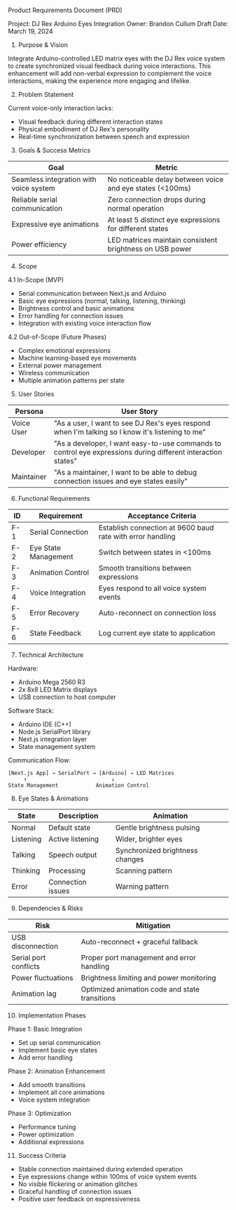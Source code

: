 Product Requirements Document (PRD)

Project: DJ Rex Arduino Eyes Integration
Owner: Brandon Cullum
Draft Date: March 19, 2024

1. Purpose & Vision

Integrate Arduino-controlled LED matrix eyes with the DJ Rex voice system to create synchronized visual feedback during voice interactions. This enhancement will add non-verbal expression to complement the voice interactions, making the experience more engaging and lifelike.

2. Problem Statement

Current voice-only interaction lacks:
- Visual feedback during different interaction states
- Physical embodiment of DJ Rex's personality
- Real-time synchronization between speech and expression

3. Goals & Success Metrics

Goal | Metric
-----|--------
Seamless integration with voice system | No noticeable delay between voice and eye states (<100ms)
Reliable serial communication | Zero connection drops during normal operation
Expressive eye animations | At least 5 distinct eye expressions for different states
Power efficiency | LED matrices maintain consistent brightness on USB power

4. Scope

4.1 In-Scope (MVP)
- Serial communication between Next.js and Arduino
- Basic eye expressions (normal, talking, listening, thinking)
- Brightness control and basic animations
- Error handling for connection issues
- Integration with existing voice interaction flow

4.2 Out-of-Scope (Future Phases)
- Complex emotional expressions
- Machine learning-based eye movements
- External power management
- Wireless communication
- Multiple animation patterns per state

5. User Stories

Persona | User Story
--------|------------
Voice User | "As a user, I want to see DJ Rex's eyes respond when I'm talking so I know it's listening to me"
Developer | "As a developer, I want easy-to-use commands to control eye expressions during different interaction states"
Maintainer | "As a maintainer, I want to be able to debug connection issues and eye states easily"

6. Functional Requirements

ID | Requirement | Acceptance Criteria
---|-------------|-------------------
F-1 | Serial Connection | Establish connection at 9600 baud rate with error handling
F-2 | Eye State Management | Switch between states in <100ms
F-3 | Animation Control | Smooth transitions between expressions
F-4 | Voice Integration | Eyes respond to all voice system events
F-5 | Error Recovery | Auto-reconnect on connection loss
F-6 | State Feedback | Log current eye state to application

7. Technical Architecture

Hardware:
- Arduino Mega 2560 R3
- 2x 8x8 LED Matrix displays
- USB connection to host computer

Software Stack:
- Arduino IDE (C++)
- Node.js SerialPort library
- Next.js integration layer
- State management system

Communication Flow:
```
[Next.js App] → SerialPort → [Arduino] → LED Matrices
     ↑                           ↓
State Management            Animation Control
```

8. Eye States & Animations

State | Description | Animation
------|-------------|----------
Normal | Default state | Gentle brightness pulsing
Listening | Active listening | Wider, brighter eyes
Talking | Speech output | Synchronized brightness changes
Thinking | Processing | Scanning pattern
Error | Connection issues | Warning pattern

9. Dependencies & Risks

Risk | Mitigation
-----|------------
USB disconnection | Auto-reconnect + graceful fallback
Serial port conflicts | Proper port management and error handling
Power fluctuations | Brightness limiting and power monitoring
Animation lag | Optimized animation code and state transitions

10. Implementation Phases

Phase 1: Basic Integration
- Set up serial communication
- Implement basic eye states
- Add error handling

Phase 2: Animation Enhancement
- Add smooth transitions
- Implement all core animations
- Voice system integration

Phase 3: Optimization
- Performance tuning
- Power optimization
- Additional expressions

11. Success Criteria

- Stable connection maintained during extended operation
- Eye expressions change within 100ms of voice system events
- No visible flickering or animation glitches
- Graceful handling of connection issues
- Positive user feedback on expressiveness 